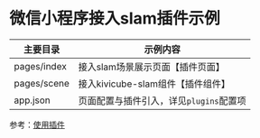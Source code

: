 # 微信小程序接入slam插件示例

| 主要目录 | 示例内容 |
| --- | ---- 
| pages/index | 接入slam场景展示页面【插件页面】 |
| pages/scene | 接入kivicube-slam组件【插件组件】 |
| app.json  | 页面配置与插件引入，详见`plugins`配置项 |

参考：[使用插件](https://developers.weixin.qq.com/miniprogram/dev/framework/plugin/using.html)